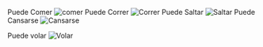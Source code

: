 Puede Comer
![comer](https://imgs.search.brave.com/fzA_o4R6ilogjrw4UOvPZitZmLjV9pzGFwenL5yXYvA/rs:fit:860:0:0:0/g:ce/aHR0cHM6Ly93d3cu/Z29iLm14L2Ntcy91/cGxvYWRzL2ltYWdl/L2ZpbGUvNDg5NzQ4/L3BsYXRvX2JpZW5f/Y29tZXJfNF8uanBn)
Puede Correr
![Correr](https://imgs.search.brave.com/qHpuePIFLoYAzBmHfRSUMlHlD4XNkaTjjeVODL6CzQA/rs:fit:500:0:1:0/g:ce/aHR0cHM6Ly93d3cu/ZW5kb25kZWNvcnJl/ci5jb20vd3AtY29u/dGVudC91cGxvYWRz/LzIwMTkvMDIvY29y/cmVyLTY5Nng0NjUu/anBn)
Puede Saltar
![Saltar](https://imgs.search.brave.com/5qlO99pSyTGctSH7v6GfhUpKSmjsPAxCcAjoy-fXPnA/rs:fit:860:0:0:0/g:ce/aHR0cHM6Ly9pbWFn/ZXMucGV4ZWxzLmNv/bS9waG90b3MvMTg4/NzA4OS9wZXhlbHMt/cGhvdG8tMTg4NzA4/OS5qcGVnP2F1dG89/Y29tcHJlc3MmY3M9/dGlueXNyZ2ImZHBy/PTEmdz01MDA)
Puede Cansarse
![Cansarse](https://imgs.search.brave.com/73ThV8oHhcbDP0EjvG1_8xhHjn3DuBhIeZHSga_OCs4/rs:fit:860:0:0:0/g:ce/aHR0cHM6Ly9pbWcu/ZnJlZXBpay5jb20v/dmVjdG9yLXByZW1p/dW0vaG9tYnJlLW5l/Z29jaW9zLWNhbnNh/ZG8tb2ZpY2luYV83/MDE3Mi03OTIuanBn/P3NlbXQ9YWlzX2h5/YnJpZCZ3PTc0MA)

Puede volar
![Volar](https://img.freepik.com/vector-premium/nino-volando-avion-personaje-piloto-dibujos-animados-avion-o-nino-aviador-vector-aislado-nino-volar-avion-o-viajar-avion-juguete-helice-cielo-gafas-aviador-feliz-sonrisa_8071-54487.jpg)